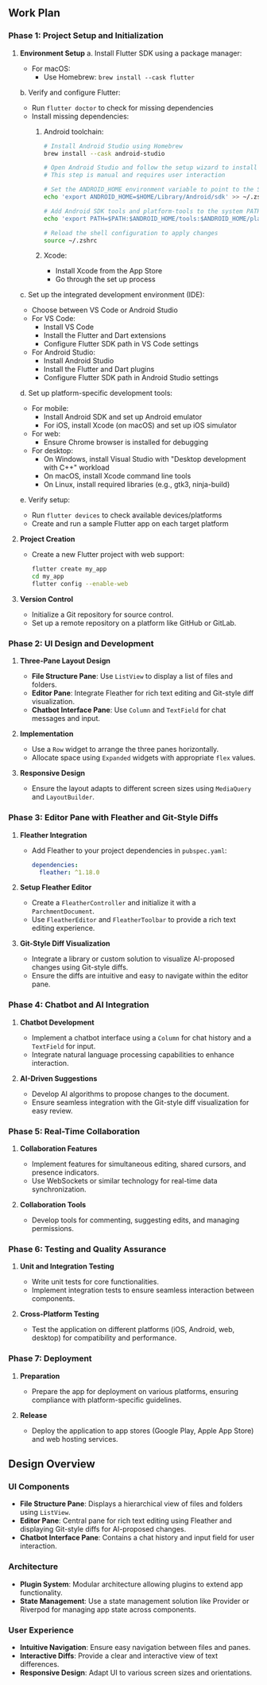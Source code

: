 ## **Work Plan**

### **Phase 1: Project Setup and Initialization**

1. **Environment Setup**
   a. Install Flutter SDK using a package manager:
      - For macOS:
        - Use Homebrew: `brew install --cask flutter`
 
      
   b. Verify and configure Flutter:
      - Run `flutter doctor` to check for missing dependencies
      - Install missing dependencies:
        1. Android toolchain:
           ```bash
           # Install Android Studio using Homebrew
           brew install --cask android-studio

           # Open Android Studio and follow the setup wizard to install Android SDK
           # This step is manual and requires user interaction

           # Set the ANDROID_HOME environment variable to point to the SDK location
           echo 'export ANDROID_HOME=$HOME/Library/Android/sdk' >> ~/.zshrc

           # Add Android SDK tools and platform-tools to the system PATH
           echo 'export PATH=$PATH:$ANDROID_HOME/tools:$ANDROID_HOME/platform-tools' >> ~/.zshrc

           # Reload the shell configuration to apply changes
           source ~/.zshrc
           ```

        2. Xcode:
           - Install Xcode from the App Store
           - Go through the set up process

   c. Set up the integrated development environment (IDE):
      - Choose between VS Code or Android Studio
      - For VS Code:
        - Install VS Code
        - Install the Flutter and Dart extensions
        - Configure Flutter SDK path in VS Code settings
      - For Android Studio:
        - Install Android Studio
        - Install the Flutter and Dart plugins
        - Configure Flutter SDK path in Android Studio settings
   
   d. Set up platform-specific development tools:
      - For mobile:
        - Install Android SDK and set up Android emulator
        - For iOS, install Xcode (on macOS) and set up iOS simulator
      - For web:
        - Ensure Chrome browser is installed for debugging
      - For desktop:
        - On Windows, install Visual Studio with "Desktop development with C++" workload
        - On macOS, install Xcode command line tools
        - On Linux, install required libraries (e.g., gtk3, ninja-build)

   e. Verify setup:
      - Run `flutter devices` to check available devices/platforms
      - Create and run a sample Flutter app on each target platform

2. **Project Creation**
   - Create a new Flutter project with web support:
     ```bash
     flutter create my_app
     cd my_app
     flutter config --enable-web
     ```

3. **Version Control**
   - Initialize a Git repository for source control.
   - Set up a remote repository on a platform like GitHub or GitLab.

### **Phase 2: UI Design and Development**

1. **Three-Pane Layout Design**
   - **File Structure Pane**: Use `ListView` to display a list of files and folders.
   - **Editor Pane**: Integrate Fleather for rich text editing and Git-style diff visualization.
   - **Chatbot Interface Pane**: Use `Column` and `TextField` for chat messages and input.

2. **Implementation**
   - Use a `Row` widget to arrange the three panes horizontally.
   - Allocate space using `Expanded` widgets with appropriate `flex` values.

3. **Responsive Design**
   - Ensure the layout adapts to different screen sizes using `MediaQuery` and `LayoutBuilder`.

### **Phase 3: Editor Pane with Fleather and Git-Style Diffs**

1. **Fleather Integration**
   - Add Fleather to your project dependencies in `pubspec.yaml`:
     ```yaml
     dependencies:
       fleather: ^1.18.0
     ```

2. **Setup Fleather Editor**
   - Create a `FleatherController` and initialize it with a `ParchmentDocument`.
   - Use `FleatherEditor` and `FleatherToolbar` to provide a rich text editing experience.

3. **Git-Style Diff Visualization**
   - Integrate a library or custom solution to visualize AI-proposed changes using Git-style diffs.
   - Ensure the diffs are intuitive and easy to navigate within the editor pane.

### **Phase 4: Chatbot and AI Integration**

1. **Chatbot Development**
   - Implement a chatbot interface using a `Column` for chat history and a `TextField` for input.
   - Integrate natural language processing capabilities to enhance interaction.

2. **AI-Driven Suggestions**
   - Develop AI algorithms to propose changes to the document.
   - Ensure seamless integration with the Git-style diff visualization for easy review.

### **Phase 5: Real-Time Collaboration**

1. **Collaboration Features**
   - Implement features for simultaneous editing, shared cursors, and presence indicators.
   - Use WebSockets or similar technology for real-time data synchronization.

2. **Collaboration Tools**
   - Develop tools for commenting, suggesting edits, and managing permissions.

### **Phase 6: Testing and Quality Assurance**

1. **Unit and Integration Testing**
   - Write unit tests for core functionalities.
   - Implement integration tests to ensure seamless interaction between components.

2. **Cross-Platform Testing**
   - Test the application on different platforms (iOS, Android, web, desktop) for compatibility and performance.

### **Phase 7: Deployment**

1. **Preparation**
   - Prepare the app for deployment on various platforms, ensuring compliance with platform-specific guidelines.

2. **Release**
   - Deploy the application to app stores (Google Play, Apple App Store) and web hosting services.

## **Design Overview**

### **UI Components**

- **File Structure Pane**: Displays a hierarchical view of files and folders using `ListView`.
- **Editor Pane**: Central pane for rich text editing using Fleather and displaying Git-style diffs for AI-proposed changes.
- **Chatbot Interface Pane**: Contains a chat history and input field for user interaction.

### **Architecture**

- **Plugin System**: Modular architecture allowing plugins to extend app functionality.
- **State Management**: Use a state management solution like Provider or Riverpod for managing app state across components.

### **User Experience**

- **Intuitive Navigation**: Ensure easy navigation between files and panes.
- **Interactive Diffs**: Provide a clear and interactive view of text differences.
- **Responsive Design**: Adapt UI to various screen sizes and orientations.
